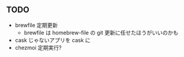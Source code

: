## TODO
- brewfile 定期更新
  - brewfile は homebrew-file の git 更新に任せたほうがいいのかも
- cask じゃないアプリを cask に
- chezmoi 定期実行?

